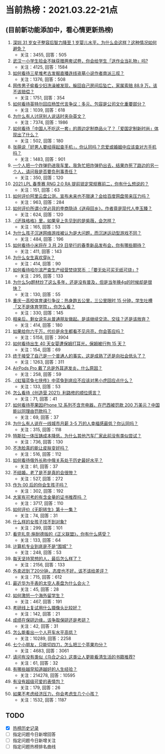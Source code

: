 # 当前热榜：2021.03.22-21点
## (目前新功能添加中，看心情更新热榜)
1. [深圳 31 岁女子整容后智力降至 1 岁婴儿水平，为什么会这样？这种情况如何避免？](https://www.zhihu.com/question/450233917)
    * 关注：3455, 回答：505
2. [武汉一小学生拾金不昧获赠两套试卷，你会给学生「送作业当礼物」吗?](https://www.zhihu.com/question/450290154)
    * 关注：4125, 回答：1584
3. [如何看待三星堆考古发掘直播连线盗墓小说作者南派三叔？](https://www.zhihu.com/question/450463840)
    * 关注：1376, 回答：508
4. [网传男子偷看少妇洗澡被发现，躲回自己房间后坠亡，家属索赔 88.9 万，该不该赔偿？](https://www.zhihu.com/question/450315310)
    * 关注：1751, 回答：354
5. [如何看待英特尔回应杨笠代言争议：多元、包容是公司文化重要部分？](https://www.zhihu.com/question/450652563)
    * 关注：1039, 回答：618
6. [为什么有人讨厌别人说话时夹杂英文？](https://www.zhihu.com/question/31606466)
    * 关注：7374, 回答：1986
7. [如何看待「中国人不吃这一套」的周边定制商品火了？「爱国定制新时尚」体现出了什么？](https://www.zhihu.com/question/450491365)
    * 关注：502, 回答：180
8. [张萌说「好男人要经得起查手机」，你认同吗？恋爱或婚姻中应该查对方手机吗？](https://www.zhihu.com/question/450621757)
    * 关注：1483, 回答：901
9. [一个人把一个炸弹扔进我车里，我急忙把炸弹扔出去，结果炸死了路边的另一个人，请问我是否要负刑事责任？](https://www.zhihu.com/question/450417956)
    * 关注：350, 回答：120
10. [2021 LPL 春季赛 RNG 2:0 RA 提前锁定常规赛前二，你有什么想说的？](https://www.zhihu.com/question/450679746)
    * 关注：151, 回答：63
11. [如何评价阿里云盘公测，宣布未来也不限速？会给百度网盘带来压力吗？](https://www.zhihu.com/question/450640620)
    * 关注：963, 回答：284
12. [如何评价所谓小学必背的李商隐诗《送母回乡》，作者竟是现代人李玉臻？](https://www.zhihu.com/question/450324955)
    * 关注：624, 回答：120
13. [《还珠格格》里，如果皇上先见到的是紫薇，会怎样？](https://www.zhihu.com/question/362175398)
    * 关注：165, 回答：53
14. [为什么孩子沉迷网络游戏被认为是大问题，而沉迷运动型游戏不同？](https://www.zhihu.com/question/443042437)
    * 关注：484, 回答：196
15. [如何看待小米将在 3 月 29 日举行的春季新品发布会，你有哪些期待？](https://www.zhihu.com/question/450625816)
    * 关注：411, 回答：143
16. [为什么女生喜欢穿jk？](https://www.zhihu.com/question/449808729)
    * 关注：414, 回答：90
17. [如何看待哈尔滨严查生产经营焚烧冥币 ：「要无处可买无纸可烧」?](https://www.zhihu.com/question/450619407)
    * 关注：295, 回答：133
18. [为什么5g题材炒了这么多年，还是没有普及，但是当年换4g的时候却是很快？](https://www.zhihu.com/question/450142028)
    * 关注：130, 回答：55
19. [重庆一高校体育课引争议：热身跑五公里，三公里限时 15 分钟，学生吐槽「又不是体育学院」，你怎么看？](https://www.zhihu.com/question/450142377)
    * 关注：330, 回答：145
20. [相亲后，剩女说先从普通朋友做起。是该继续交流、交往？还是该放弃？](https://www.zhihu.com/question/446846998)
    * 关注：414, 回答：180
21. [如果给你六千万，代价是余生都看不见月亮，你会答应吗？](https://www.zhihu.com/question/444969517)
    * 关注：5158, 回答：3904
22. [如何看待出生 40 天女婴遭保姆打耳光，保姆被行拘 15 天？](https://www.zhihu.com/question/450629077)
    * 关注：154, 回答：69
23. [终于接受了自己是一个普通人的事实，这是成熟了还是向社会低头了？](https://www.zhihu.com/question/420819626)
    * 关注：1263, 回答：311
24. [AirPods Pro 戴了总是外耳道发炎，什么原因？](https://www.zhihu.com/question/428688913)
    * 关注：258, 回答：59
25. [《虹猫蓝兔七侠传》中蓝兔到底应不应该对黑小虎回应点什么？](https://www.zhihu.com/question/449884451)
    * 关注：133, 回答：53
26. [怎么看待《创造营 2021》利路修的顺位感言？](https://www.zhihu.com/question/450408211)
    * 关注：71, 回答：41
27. [如何看待苹果因iPhone 12 系列不含充电器，在巴西被罚款 200 万美元？中国能以同理由罚款吗？](https://www.zhihu.com/question/450509399)
    * 关注：69, 回答：37
28. [为什么有人说在一线城市月薪 3-5 万的人幸福感最低？你认同吗？](https://www.zhihu.com/question/443469299)
    * 关注：315, 回答：118
29. [特斯拉一体压铸成本降低，为什么其他汽车厂家此前没有类似尝试？](https://www.zhihu.com/question/445343579)
    * 关注：736, 回答：130
30. [不洗脸真的能让皮肤变好吗？](https://www.zhihu.com/question/317026624)
    * 关注：516, 回答：112
31. [如何看待俄外长称中俄关系处于历史最好水平？](https://www.zhihu.com/question/450635810)
    * 关注：81, 回答：37
32. [不结婚，老了是不是真的会很惨？](https://www.zhihu.com/question/446978179)
    * 关注：527, 回答：272
33. [作为 00 后的你会生孩子吗？](https://www.zhihu.com/question/449864346)
    * 关注：302, 回答：192
34. [大家有可考的有含金量的证书推荐吗 ？](https://www.zhihu.com/question/428848820)
    * 关注：3717, 回答：110
35. [如何评价《无职转生》第十一集？](https://www.zhihu.com/question/450566418)
    * 关注：74, 回答：31
36. [什么样的女孩子找不到对象?](https://www.zhihu.com/question/444771293)
    * 关注：299, 回答：101
37. [看完扎克·施耐德版的《正义联盟》，你有什么感受？](https://www.zhihu.com/question/450085688)
    * 关注：133, 回答：64
38. [计算机专业到底是不是“围城”？](https://www.zhihu.com/question/448170252)
    * 关注：248, 回答：53
39. [每天坚持冥想的人，最后怎么样了？](https://www.zhihu.com/question/331299818)
    * 关注：2156, 回答：133
40. [外卖迟到了20分钟，态度也不好，该不该给差评？](https://www.zhihu.com/question/269145266)
    * 关注：715, 回答：612
41. [最近华为手表的太空人表盘为什么会火？](https://www.zhihu.com/question/450134729)
    * 关注：45, 回答：28
42. [如何激怒一个海外留学生？](https://www.zhihu.com/question/342995824)
    * 关注：467, 回答：191
43. [考研线上复试用什么摄像头比较好？](https://www.zhihu.com/question/388090462)
    * 关注：142, 回答：21
44. [成绩在保研边缘，该争取保研还是考研？](https://www.zhihu.com/question/449738153)
    * 关注：42, 回答：31
45. [怎么能看出一个人开车水平高低？](https://www.zhihu.com/question/390627646)
    * 关注：10289, 回答：2258
46. [七个小朋友，只能切四刀，怎么把三个苹果均分？](https://www.zhihu.com/question/297440538)
    * 关注：4683, 回答：3061
47. [请问有没有类似《乌合之众》这类让人更能看清生活的书籍推荐?](https://www.zhihu.com/question/447475736)
    * 关注：61, 回答：32
48. [有哪些越早知道越好的人生经验？](https://www.zhihu.com/question/266090769)
    * 关注：214278, 回答：10595
49. [有没有超级可爱的表情包？](https://www.zhihu.com/question/399465536)
    * 关注：179, 回答：26
50. [如果不考虑经济压力，你会考虑生几个小孩？](https://www.zhihu.com/question/382323249)
    * 关注：1532, 回答：1187
## TODO
* [x] [热榜历史记录](hot_history/AllHot.md)
* [ ] 指定问题今日新增回答
* [ ] 指定问题今日新增关注
* [ ] 指定问题热榜排名曲线
